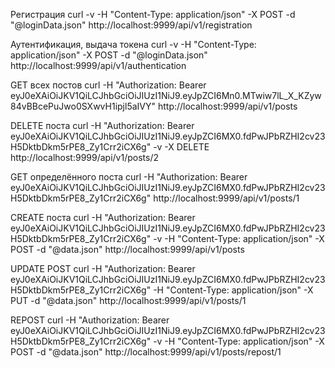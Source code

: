 Регистрация
curl -v -H "Content-Type: application/json" -X POST -d  "@loginData.json" http://localhost:9999/api/v1/registration

Аутентификация, выдача токена
curl -v -H "Content-Type: application/json" -X POST -d  "@loginData.json" http://localhost:9999/api/v1/authentication

GET всех постов
curl -H "Authorization: Bearer eyJ0eXAiOiJKV1QiLCJhbGciOiJIUzI1NiJ9.eyJpZCI6Mn0.MTwiw7lL_X_KZyw84vBBcePuJwo0SXwvH1ipjl5aIVY" http://localhost:9999/api/v1/posts

DELETE поста
curl -H "Authorization: Bearer eyJ0eXAiOiJKV1QiLCJhbGciOiJIUzI1NiJ9.eyJpZCI6MX0.fdPwJPbRZHI2cv23H5DktbDkm5rPE8_Zy1Crr2iCX6g" -v -X DELETE http://localhost:9999/api/v1/posts/2

GET определённого поста
curl -H "Authorization: Bearer eyJ0eXAiOiJKV1QiLCJhbGciOiJIUzI1NiJ9.eyJpZCI6MX0.fdPwJPbRZHI2cv23H5DktbDkm5rPE8_Zy1Crr2iCX6g" http://localhost:9999/api/v1/posts/1

CREATE поста
curl -H "Authorization: Bearer eyJ0eXAiOiJKV1QiLCJhbGciOiJIUzI1NiJ9.eyJpZCI6MX0.fdPwJPbRZHI2cv23H5DktbDkm5rPE8_Zy1Crr2iCX6g" -v -H "Content-Type: application/json" -X POST -d  "@data.json" http://localhost:9999/api/v1/posts

UPDATE POST
curl -H "Authorization: Bearer eyJ0eXAiOiJKV1QiLCJhbGciOiJIUzI1NiJ9.eyJpZCI6MX0.fdPwJPbRZHI2cv23H5DktbDkm5rPE8_Zy1Crr2iCX6g" -H "Content-Type: application/json" -X PUT -d "@data.json"  http://localhost:9999/api/v1/posts/1

REPOST
curl -H "Authorization: Bearer eyJ0eXAiOiJKV1QiLCJhbGciOiJIUzI1NiJ9.eyJpZCI6MX0.fdPwJPbRZHI2cv23H5DktbDkm5rPE8_Zy1Crr2iCX6g" -v -H "Content-Type: application/json" -X POST -d  "@data.json" http://localhost:9999/api/v1/posts/repost/1
